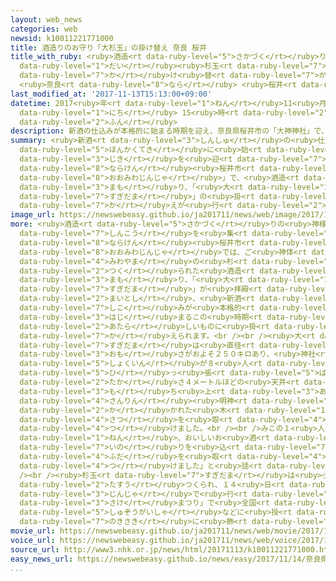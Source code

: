 ```yaml
---
layout: web_news
categories: web
newsid: k10011221771000
title: 酒造りのお守り「大杉玉」の掛け替え 奈良 桜井
title_with_ruby: <ruby>酒造<rt data-ruby-level="5">さかづく</rt></ruby>りのお<ruby>守<rt data-ruby-level="3">まも</rt></ruby>り「<ruby>大<rt
  data-ruby-level="1">だい</rt></ruby><ruby>杉玉<rt data-ruby-level="7">すぎだま</rt></ruby>」の<ruby>掛<rt
  data-ruby-level="7">か</rt></ruby>け<ruby>替<rt data-ruby-level="7">が</rt></ruby>え
  <ruby>奈良<rt data-ruby-level="8">なら</rt></ruby> <ruby>桜井<rt data-ruby-level="7">さくらい</rt></ruby>
last_modified_at: '2017-11-13T15:13:00+09:00'
datetime: 2017<ruby>年<rt data-ruby-level="1">ねん</rt></ruby>11<ruby>月<rt data-ruby-level="1">がつ</rt></ruby>13<ruby>日<rt
  data-ruby-level="1">にち</rt></ruby> 15<ruby>時<rt data-ruby-level="2">じ</rt></ruby>13<ruby>分<rt
  data-ruby-level="2">ふん</rt></ruby>
description: 新酒の仕込みが本格的に始まる時期を迎え、奈良県桜井市の「大神神社」で、酒造りのお守り、「大杉玉」の掛け替えが行われました。
summary: <ruby>新酒<rt data-ruby-level="3">しんしゅ</rt></ruby>の<ruby>仕込<rt data-ruby-level="7">しこ</rt></ruby>みが<ruby>本格的<rt
  data-ruby-level="5">ほんかくてき</rt></ruby>に<ruby>始<rt data-ruby-level="3">はじ</rt></ruby>まる<ruby>時期<rt
  data-ruby-level="3">じき</rt></ruby>を<ruby>迎<rt data-ruby-level="7">むか</rt></ruby>え、<ruby>奈良県<rt
  data-ruby-level="8">ならけん</rt></ruby><ruby>桜井市<rt data-ruby-level="7">さくらいし</rt></ruby>の「<ruby>大神神社<rt
  data-ruby-level="8">おおみわじんじゃ</rt></ruby>」で、<ruby>酒造<rt data-ruby-level="5">さかづく</rt></ruby>りのお<ruby>守<rt
  data-ruby-level="3">まも</rt></ruby>り、「<ruby>大<rt data-ruby-level="1">だい</rt></ruby><ruby>杉玉<rt
  data-ruby-level="7">すぎだま</rt></ruby>」の<ruby>掛<rt data-ruby-level="7">か</rt></ruby>け<ruby>替<rt
  data-ruby-level="7">か</rt></ruby>えが<ruby>行<rt data-ruby-level="2">おこな</rt></ruby>われました。
image_url: https://newswebeasy.github.io/ja201711/news/web/image/2017/11/13/K10011221771_1711131425_1711131430_01_03.jpg
more: <ruby>酒造<rt data-ruby-level="5">さかづく</rt></ruby>りの<ruby>神様<rt data-ruby-level="3">かみさま</rt></ruby>として<ruby>信仰<rt
  data-ruby-level="7">しんこう</rt></ruby>を<ruby>集<rt data-ruby-level="3">あつ</rt></ruby>める<ruby>奈良県<rt
  data-ruby-level="8">ならけん</rt></ruby><ruby>桜井市<rt data-ruby-level="7">さくらいし</rt></ruby>の<ruby>大神神社<rt
  data-ruby-level="8">おおみわじんじゃ</rt></ruby>では、ご<ruby>神体<rt data-ruby-level="3">しんたい</rt></ruby>の<ruby>三輪山<rt
  data-ruby-level="4">みわやま</rt></ruby>の<ruby>杉<rt data-ruby-level="7">すぎ</rt></ruby>で<ruby>作<rt
  data-ruby-level="2">つく</rt></ruby>られた<ruby>酒造<rt data-ruby-level="5">さかづく</rt></ruby>りのお<ruby>守<rt
  data-ruby-level="3">まも</rt></ruby>り、「<ruby>大<rt data-ruby-level="1">だい</rt></ruby><ruby>杉玉<rt
  data-ruby-level="7">すぎだま</rt></ruby>」が<ruby>拝殿<rt data-ruby-level="7">はいでん</rt></ruby>などにつるされていて、<ruby>毎年<rt
  data-ruby-level="2">まいとし</rt></ruby>、<ruby>新酒<rt data-ruby-level="3">しんしゅ</rt></ruby>の<ruby>仕込<rt
  data-ruby-level="7">しこ</rt></ruby>みが<ruby>本格的<rt data-ruby-level="5">ほんかくてき</rt></ruby>に<ruby>始<rt
  data-ruby-level="3">はじ</rt></ruby>まるこの<ruby>時期<rt data-ruby-level="3">じき</rt></ruby>、<ruby>新<rt
  data-ruby-level="2">あたら</rt></ruby>しいものに<ruby>掛<rt data-ruby-level="7">か</rt></ruby>け<ruby>替<rt
  data-ruby-level="7">か</rt></ruby>えられます。<br /><br /><ruby>大<rt data-ruby-level="1">だい</rt></ruby><ruby>杉玉<rt
  data-ruby-level="7">すぎだま</rt></ruby>は<ruby>直径<rt data-ruby-level="4">ちょっけい</rt></ruby>が１メートル７０センチ、<ruby>重<rt
  data-ruby-level="3">おも</rt></ruby>さがおよそ２５０キロあり、<ruby>神社<rt data-ruby-level="3">じんじゃ</rt></ruby>の<ruby>職員<rt
  data-ruby-level="5">しょくいん</rt></ruby>が８<ruby>人<rt data-ruby-level="1">にん</rt></ruby>がかりでワイヤーを<ruby>引<rt
  data-ruby-level="5">ひ</rt></ruby>っ<ruby>張<rt data-ruby-level="5">ぱ</rt></ruby>って、<ruby>高<rt
  data-ruby-level="2">たか</rt></ruby>さ４メートルほどの<ruby>天井<rt data-ruby-level="7">てんじょう</rt></ruby>まで<ruby>持<rt
  data-ruby-level="3">も</rt></ruby>ち<ruby>上<rt data-ruby-level="3">あ</rt></ruby>げました。そして、みこが「<ruby>三輪<rt
  data-ruby-level="4">さんりん</rt></ruby><ruby>明神<rt data-ruby-level="3">みょうじん</rt></ruby>」などと<ruby>書<rt
  data-ruby-level="2">か</rt></ruby>かれた<ruby>木<rt data-ruby-level="1">き</rt></ruby>の<ruby>札<rt
  data-ruby-level="4">さつ</rt></ruby>を<ruby>取<rt data-ruby-level="4">と</rt></ruby>り<ruby>付<rt
  data-ruby-level="4">つ</rt></ruby>けました。<br /><br />みこの１<ruby>人<rt data-ruby-level="1">にん</rt></ruby>は、「また１<ruby>年<rt
  data-ruby-level="1">ねん</rt></ruby>、おいしいお<ruby>酒<rt data-ruby-level="3">さけ</rt></ruby>ができるように<ruby>祈<rt
  data-ruby-level="7">いの</rt></ruby>りを<ruby>込<rt data-ruby-level="7">こ</rt></ruby>めて<ruby>札<rt
  data-ruby-level="4">ふだ</rt></ruby>を<ruby>取<rt data-ruby-level="4">と</rt></ruby>り<ruby>付<rt
  data-ruby-level="4">つ</rt></ruby>けました」と<ruby>話<rt data-ruby-level="2">はな</rt></ruby>していました。<br
  /><br /><ruby>杉玉<rt data-ruby-level="7">すぎだま</rt></ruby>は<ruby>小<rt data-ruby-level="1">ちい</rt></ruby>さなものも<ruby>多数<rt
  data-ruby-level="2">たすう</rt></ruby>つくられ、１４<ruby>日<rt data-ruby-level="1">にち</rt></ruby>、<ruby>神社<rt
  data-ruby-level="3">じんじゃ</rt></ruby>で<ruby>行<rt data-ruby-level="2">おこな</rt></ruby>われる「<ruby>酒<rt
  data-ruby-level="3">さけ</rt></ruby>まつり」で<ruby>全国<rt data-ruby-level="3">ぜんこく</rt></ruby>の<ruby>酒造会社<rt
  data-ruby-level="5">しゅぞうがいしゃ</rt></ruby>などに<ruby>授<rt data-ruby-level="7">さず</rt></ruby>けられ、それぞれの<ruby>軒先<rt
  data-ruby-level="7">のきさき</rt></ruby>に<ruby>飾<rt data-ruby-level="7">かざ</rt></ruby>られることになっています。
movie_url: https://newswebeasy.github.io/ja201711/news/web/movie/2017/11/13/k10011221771_201711131424_201711131429.mp4
voice_url: https://newswebeasy.github.io/ja201711/news/web/voice/2017/11/13/k10011221771_201711131424_201711131429.mp3
source_url: http://www3.nhk.or.jp/news/html/20171113/k10011221771000.html
easy_news_url: https://newswebeasy.github.io/news/easy/2017/11/14/奈良県の神社-いいお酒ができるように新しい杉玉を飾る
...
```

